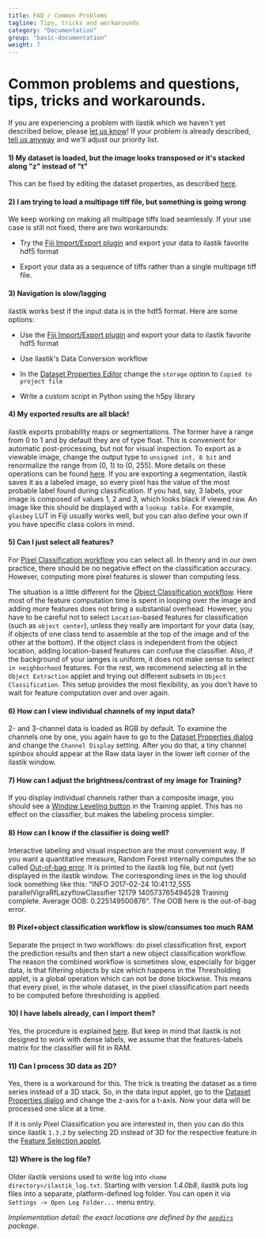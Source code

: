 ```yaml
---
title: FAQ / Common Problems 
tagline: Tips, tricks and workarounds
category: "Documentation"
group: "basic-documentation"
weight: 7
---
```

# Common problems and questions, tips, tricks and workarounds.

If you are experiencing a problem with ilastik which we haven't yet described below, please [let us know]({{site.baseurl}}/community.html)! 
If your problem is already described, [tell us anyway]({{site.baseurl}}/community.html) and we'll adjust our priority list.

#### 1) My dataset is loaded, but the image looks transposed or it's stacked along "z" instead of "t"
This can be fixed by editing the dataset properties, as described [here]({{site.baseurl}}/documentation/basics/dataselection#properties).

#### 2) I am trying to load a multipage tiff file, but something is going wrong
We keep working on making all multipage tiffs load seamlessly. If your use case is still not fixed, there are two workarounds:

* Try the [Fiji Import/Export plugin]({{site.baseurl}}/documentation/fiji_export/plugin) and export your data to ilastik favorite hdf5 format

* Export your data as a sequence of tiffs rather than a single multipage tiff file.

#### 3) Navigation is slow/lagging
ilastik works best if the input data is in the hdf5 format. Here are some options:

* Use the [Fiji Import/Export plugin]({{site.baseurl}}/documentation/fiji_export/plugin) and export your data to ilastik favorite hdf5 format

* Use ilastik's Data Conversion workflow

* In the [Dataset Properties Editor]({{site.baseurl}}/documentation/basics/dataselection#properties) change the ``storage`` option to ``Copied to project file``

* Write a custom script in Python using the h5py library

#### 4) My exported results are all black!
ilastik exports probability maps or segmentations. The former have a range from 0 to 1 and by default they are of type float. This is convenient for automatic post-processing, but not for visual inspection. To export as a viewable image, change the output type to ``unsigned int, 8 bit`` and renormalize the range from (0, 1) to (0, 255). More details on these operations can be found [here]({{site.baseurl}}/documentation/basics/export#settings). If you are exporting a segmentation, ilastik saves it as a labeled image, so every pixel has the value of the most probable label found during classification. If you had, say, 3 labels, your image is composed of values 1, 2 and 3, which looks black if viewed raw. An image like this should be displayed with a ``lookup table``. For example, ``glasbey`` LUT in Fiji usually works well, but you can also define your own if you have specific class colors in mind.

#### 5) Can I just select all features?
For [Pixel Classification workflow]({{site.baseurl}}/documentation/pixelclassification/pixelclassification) you can select all. In theory and in our own practice, there should be no negative effect on the classification accuracy. However, computing more pixel features is slower than computing less.  

The situation is a little different for the [Object Classification workflow]({{site.baseurl}}/documentation/objects/objects). Here most of the feature computation time is spent in looping over the image and adding more features does not bring a substantial overhead. However, you have to be careful not to select ``Location``-based features for classification (such as ``object center``), unless they really are important for your data (say, if objects of one class tend to assemble at the top of the image and of the other at the bottom). If the object class is independent from the object location, adding location-based features can confuse the classifier. Also, if the background of your iamges is uniform, it does not make sense to select ``in neighborhood`` features. For the rest, we recommend selecting all in the ``Object Extraction`` applet and trying out different subsets in ``Object Classification``. This setup provides the most flexibility, as you don't have to wait for feature computation over and over again.

#### 6) How can I view individual channels of my input data?
2- and 3-channel data is loaded as RGB by default. To examine the channels one by one, you again have to go to the [Dataset Properties dialog]({{site.baseurl}}/documentation/basics/dataselection#properties) and change the ``Channel Display`` setting. After you do that, a tiny channel spinbox should appear at the Raw data layer in the lower left corner of the ilastik window. 

#### 7) How can I adjust the brightness/contrast of my image for Training?
If you display individual channels rather than a composite image, you should see a [Window Leveling button]({{site.baseurl}}/documentation/pixelclassification/pixelclassification#window) in the Training applet. This has no effect on the classifier, but makes the labeling process simpler.

#### 8) How can I know if the classifier is doing well?
Interactive labeling and visual inspection are the most convenient way. If you want a quantitative measure, Random Forest internally computes the so called [Out-of-bag error](https://en.wikipedia.org/wiki/Out-of-bag_error). It is printed to the ilastik log file, but not (yet) displayed in the ilastik window. The corresponding lines in the log should look something like this: "INFO 2017-02-24 10:41:12,555 parallelVigraRfLazyflowClassifier 12179 140573765494528 Training complete. Average OOB: 0.225149500876". The OOB here is the out-of-bag error. 

#### 9) Pixel+object classification workflow is slow/consumes too much RAM
Separate the project in two workflows: do pixel classification first, export the prediction results and then start a new object classification workflow. The reason the combined workflow is sometimes slow, especially for bigger data, is that filtering objects by size which happens in the Thresholding applet, is a global operation which can not be done blockwise. This means that every pixel, in the whole dataset, in the pixel classification part needs to be computed before thresholding is applied. 

#### 10) I have labels already, can I import them?
Yes, the procedure is explained [here]({{site.baseurl}}/documentation/pixelclassification/pixelclassification#import). But keep in mind that ilastik is not designed to work with dense labels, we assume that the features-labels matrix for the classifier will fit in RAM. 

#### 11) Can I process 3D data as 2D?
Yes, there is a workaround for this. The trick is treating the dataset as a time series instead of a 3D stack. So, in the data input applet, go to the [Dataset Properties dialog]({{site.baseurl}}/documentation/basics/dataselection#properties) and change the z-axis for a t-axis. Now your data will be processed one slice at a time.

If it is only Pixel Classification you are interested in, then you can do this since ilastik `1.3.2` by selecting 2D instead of 3D for the respective feature in the [Feature Selection applet]({{site.baseurl}}/documentation/pixelclassification/pixelclassification#selecting-good-features).

#### 12) Where is the log file?

Older ilastik versions used to write log into `<home directory>/ilastik_log.txt`. Starting with version _1.4.0b8_, ilastik puts log files into a separate, platform-defined log folder. You can open it via `Settings -> Open Log Folder...` menu entry.

_Implementation detail: the exact locations are defined by the [`appdirs`](https://github.com/ActiveState/appdirs) package_.
